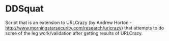 DDSquat
=======

Script that is an extension to URLCrazy (by  Andrew Horton - http://www.morningstarsecurity.com/research/urlcrazy) that  attempts to do some of the leg work/validation after getting results of URLCrazy.

